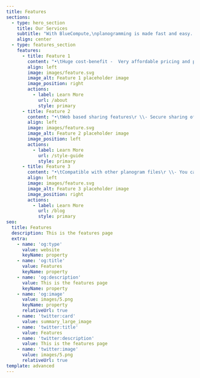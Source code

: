 ```yaml
---
title: Features
sections:
  - type: hero_section
    title: Our Services
    subtitle: "With BlueCompute,\nplanogramming is made fast and easy. With its advanced features one can do\nplanogramming with minimal effort. \_There\nare Customizable templates, manual and automated modes, shelf compliance are\nfew of the features incorporated in BlueCompute POG that make planogramming\neasy, fast and effective. BlueCompute has unlimited licensing models with\nmultiple user access which makes it one of the most cost-effective visual\nmerchandising planograms. It has a vast array of features that equip you to\nanalyze the sales patterns, manage your product library and implement your\nvisual merchandising the most effective way."
    align: center
  - type: features_section
    features:
      - title: Feature 1
        content: "•\tHuge cost-benefit -  Very affordable pricing and practical licensing models to ensure full value for your money\n\n•\tCloud-based planogram - Seamless access to planogram software using a browser and internet\n\n•\tUnlimited licenses - With our unlimited licensing model we encourage everyone in your organization to use planograms\n\n•\tBulk upload of image library - Any number and format of product images can be easily uploaded to the product library\n"
        align: left
        image: images/feature.svg
        image_alt: Feature 1 placeholder image
        image_position: right
        actions:
          - label: Learn More
            url: /about
            style: primary
      - title: Feature 2
        content: "•\tWeb based sharing features\r \\- Secure sharing of planograms to anyone including external users\n\n\r\n•\tMulti-device & browser compatibility\r \\- Use it from desktop, laptop tablet or mobile devices to easily create planograms online\n\n\r\n•\tCustomizable Templates\r \\- Customizable pre-defined templates to create planograms easily with minimal errors\n\n\r\n•\tAutomated planograms\r \\- Define a rule and automate planogram creation\n"
        align: left
        image: images/feature.svg
        image_alt: Feature 2 placeholder image
        image_position: left
        actions:
          - label: Learn More
            url: /style-guide
            style: primary
      - title: Feature 3
        content: "•\tCompatible with other planogram files\r \\- You can now import other planogram files to BlueCompute POG\n\n\r\n•\tCustom Analytic Reports\r \\- Generate various reports to gain insights into your sales patterns & customer behavior\n\n\r\n•\tEasy Compliance\r \\- Just click & post easy store-planogram compliance management system\n\n\r\n•\tProduct Groups\r \\- Group products easily based on different product attributes & automate rules\n"
        align: left
        image: images/feature.svg
        image_alt: Feature 3 placeholder image
        image_position: right
        actions:
          - label: Learn More
            url: /blog
            style: primary
seo:
  title: Features
  description: This is the features page
  extra:
    - name: 'og:type'
      value: website
      keyName: property
    - name: 'og:title'
      value: Features
      keyName: property
    - name: 'og:description'
      value: This is the features page
      keyName: property
    - name: 'og:image'
      value: images/5.png
      keyName: property
      relativeUrl: true
    - name: 'twitter:card'
      value: summary_large_image
    - name: 'twitter:title'
      value: Features
    - name: 'twitter:description'
      value: This is the features page
    - name: 'twitter:image'
      value: images/5.png
      relativeUrl: true
template: advanced
---
```

